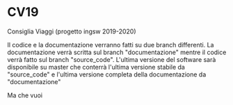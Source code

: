 # CV19
Consiglia Viaggi (progetto ingsw 2019-2020)

Il codice e la documentazione verranno fatti su due branch differenti.
La documentazione verrà scritta sul branch "documentazione" mentre il codice verrà fatto sul branch "source_code".
L'ultima versione del software sarà disponibile su master che conterrà l'ultima versione stabile da "source_code" e l'ultima versione completa della documentazione da "documentazione"

Ma che vuoi

